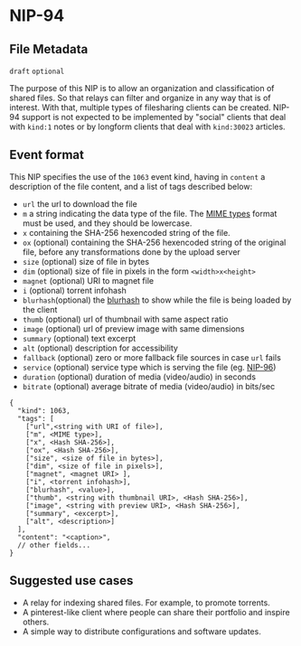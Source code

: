 NIP-94
======

File Metadata
-------------

`draft` `optional`

The purpose of this NIP is to allow an organization and classification of shared files. So that relays can filter and organize in any way that is of interest. With that, multiple types of filesharing clients can be created. NIP-94 support is not expected to be implemented by "social" clients that deal with `kind:1` notes or by longform clients that deal with `kind:30023` articles.

## Event format

This NIP specifies the use of the `1063` event kind, having in `content` a description of the file content, and a list of tags described below:

* `url` the url to download the file
* `m` a string indicating the data type of the file. The [MIME types](https://developer.mozilla.org/en-US/docs/Web/HTTP/Basics_of_HTTP/MIME_types/Common_types) format must be used, and they should be lowercase.
* `x` containing the SHA-256 hexencoded string of the file.
* `ox` (optional) containing the SHA-256 hexencoded string of the original file, before any transformations done by the upload server
* `size` (optional) size of file in bytes
* `dim` (optional) size of file in pixels in the form `<width>x<height>`
* `magnet` (optional) URI to magnet file
* `i` (optional) torrent infohash
* `blurhash`(optional) the [blurhash](https://github.com/woltapp/blurhash) to show while the file is being loaded by the client
* `thumb` (optional) url of thumbnail with same aspect ratio
* `image` (optional) url of preview image with same dimensions
* `summary` (optional) text excerpt
* `alt` (optional) description for accessibility
* `fallback` (optional) zero or more fallback file sources in case `url` fails
* `service` (optional) service type which is serving the file (eg. [NIP-96](96.md))
* `duration` (optional) duration of media (video/audio) in seconds
* `bitrate` (optional) average bitrate of media (video/audio) in bits/sec

```jsonc
{
  "kind": 1063,
  "tags": [
    ["url",<string with URI of file>],
    ["m", <MIME type>],
    ["x", <Hash SHA-256>],
    ["ox", <Hash SHA-256>],
    ["size", <size of file in bytes>],
    ["dim", <size of file in pixels>],
    ["magnet", <magnet URI> ],
    ["i", <torrent infohash>],
    ["blurhash", <value>],
    ["thumb", <string with thumbnail URI>, <Hash SHA-256>],
    ["image", <string with preview URI>, <Hash SHA-256>],
    ["summary", <excerpt>],
    ["alt", <description>]
  ],
  "content": "<caption>",
  // other fields...
}
```

## Suggested use cases

* A relay for indexing shared files. For example, to promote torrents.
* A pinterest-like client where people can share their portfolio and inspire others.
* A simple way to distribute configurations and software updates.
